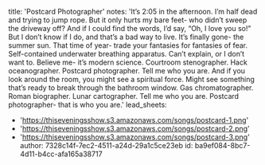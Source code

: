 title: 'Postcard Photographer'
notes: 'It’s 2:05 in the afternoon. I’m half dead and trying to jump rope. But it only hurts my bare feet- who didn’t sweep the driveway off? And if I could find the words, I’d say, “Oh, I love you so!” But I don’t know if I do, and that’s a bad way to live. It’s finally gone- the summer sun. That time of year- trade your fantasies for fantasies of fear. Self-contained underwater breathing apparatus. Can’t explain, or I don’t want to. Believe me- it’s modern science. Courtroom stenographer. Hack oceanographer. Postcard photographer. Tell me who you are. And if you look around the room, you might see a spiritual force. Might see something that’s ready to break through the bathroom window. Gas chromatographer. Roman biographer. Lunar cartographer. Tell me who you are. Postcard photographer- that is who you are.'
lead_sheets:
  - 'https://thiseveningsshow.s3.amazonaws.com/songs/postcard-1.png'
  - 'https://thiseveningsshow.s3.amazonaws.com/songs/postcard-2.png'
  - 'https://thiseveningsshow.s3.amazonaws.com/songs/postcard-3.png'
author: 7328c14f-7ec2-4511-a24d-29a1c5ce23eb
id: ba9ef084-8bc7-4d11-b4cc-afa165a38717
